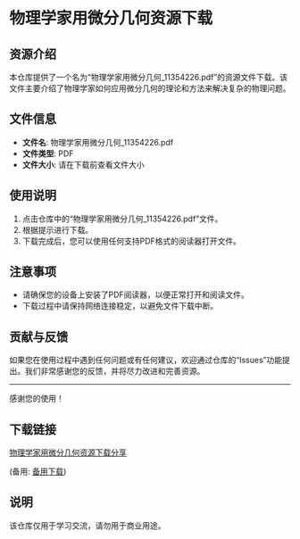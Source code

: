 # 物理学家用微分几何资源下载

## 资源介绍

本仓库提供了一个名为“物理学家用微分几何_11354226.pdf”的资源文件下载。该文件主要介绍了物理学家如何应用微分几何的理论和方法来解决复杂的物理问题。

## 文件信息

- **文件名**: 物理学家用微分几何_11354226.pdf
- **文件类型**: PDF
- **文件大小**: 请在下载前查看文件大小

## 使用说明

1. 点击仓库中的“物理学家用微分几何_11354226.pdf”文件。
2. 根据提示进行下载。
3. 下载完成后，您可以使用任何支持PDF格式的阅读器打开文件。

## 注意事项

- 请确保您的设备上安装了PDF阅读器，以便正常打开和阅读文件。
- 下载过程中请保持网络连接稳定，以避免文件下载中断。

## 贡献与反馈

如果您在使用过程中遇到任何问题或有任何建议，欢迎通过仓库的“Issues”功能提出。我们非常感谢您的反馈，并将尽力改进和完善资源。

---

感谢您的使用！

## 下载链接
[物理学家用微分几何资源下载分享](https://pan.quark.cn/s/d0280f512113) 

(备用: [备用下载](https://pan.baidu.com/s/1weKTH1Wzpy4Y40jXIHi9oA?pwd=1234))

## 说明

该仓库仅用于学习交流，请勿用于商业用途。
